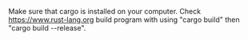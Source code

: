 Make sure that cargo is installed on your computer. Check https://www.rust-lang.org 
build program with using "cargo build" then "cargo build --release".

